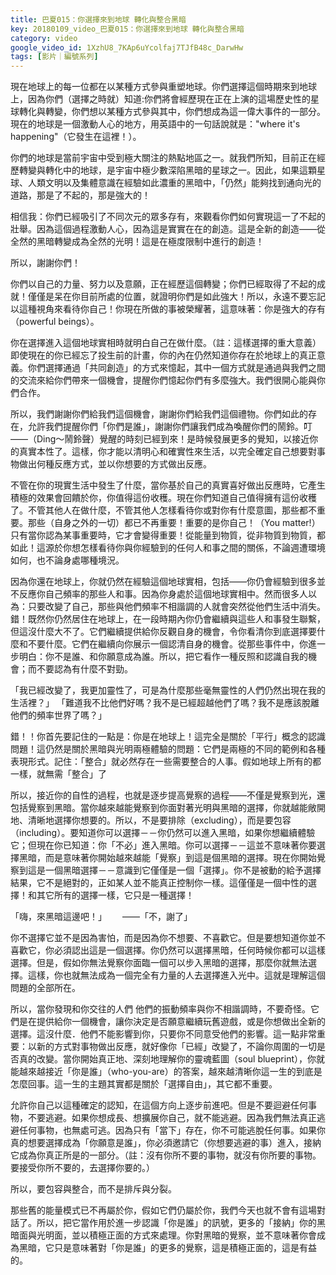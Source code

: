 ```yaml
---
title: 巴夏015：你選擇來到地球 轉化與整合黑暗
key: 20180109_video_巴夏015：你選擇來到地球 轉化與整合黑暗
category: video
google_video_id: 1XzhU8_7KAp6uYcolfaj7TJfB48c_DarwHw
tags: [影片｜編號系列]
---
```


現在地球上的每一位都在以某種方式參與重塑地球。你們選擇這個時期來到地球上，因為你們（選擇之時就）知道:你們將會經歷現在正在上演的這場歷史性的星球轉化與轉變，你們想以某種方式參與其中，你們想成為這一偉大事件的一部分。現在的地球是一個激動人心的地方，用英語中的一句話說就是："where it's happening"（它發生在這裡！）。

你們的地球是當前宇宙中受到極大關注的熱點地區之一。就我們所知，目前正在經歷轉變與轉化中的地球，是宇宙中極少數深陷黑暗的星球之一。因此，如果這顆星球、人類文明以及集體意識在經驗如此濃重的黑暗中，「仍然」能夠找到通向光的道路，那是了不起的，那是強大的！

相信我：你們已經吸引了不同次元的眾多存有，來觀看你們如何實現這一了不起的壯舉。因為這個過程激動人心，因為這是實實在在的創造。這是全新的創造——從全然的黑暗轉變成為全然的光明！這是在極度限制中進行的創造！

所以，謝謝你們！

你們以自己的力量、努力以及意願，正在經歷這個轉變；你們已經取得了不起的成就！僅僅是呆在你目前所處的位置，就證明你們是如此強大！所以，永遠不要忘記以這種視角來看待你自己！你現在所做的事被榮耀著，這意味著：你是強大的存有（powerful beings）。

你在選擇進入這個地球實相時就明白自己在做什麼。（註：這樣選擇的重大意義）即使現在的你已經忘了投生前的計畫，你的內在仍然知道你存在於地球上的真正意義。你們選擇通過「共同創造」的方式來憶起，其中一個方式就是通過與我們之間的交流來給你們帶來一個機會，提醒你們憶起你們有多麼強大。我們很開心能與你們合作。

所以，我們謝謝你們給我們這個機會，謝謝你們給我們這個禮物。你們如此的存在，允許我們提醒你們「你們是誰」，謝謝你們讓我們成為喚醒你們的鬧鈴。叮——（Ding～鬧鈴聲）覺醒的時刻已經到來！是時候發展更多的覺知，以接近你的真實本性了。這樣，你才能以清明心和確實性來生活，以完全確定自己想要對事物做出何種反應方式，並以你想要的方式做出反應。

不管在你的現實生活中發生了什麼，當你基於自己的真實喜好做出反應時，它產生積極的效果會回饋於你，你值得這份收穫。現在你們知道自己值得擁有這份收穫了。不管其他人在做什麼，不管其他人怎樣看待你或對你有什麼意圖，那些都不重要。那些（自身之外的一切）都已不再重要！重要的是你自己！（You matter!）只有當你認為某事重要時，它才會變得重要！從能量到物質，從非物質到物質，都如此！這源於你想怎樣看待你與你經驗到的任何人和事之間的關係，不論週遭環境如何，也不論身處哪種境況。

因為你還在地球上，你就仍然在經驗這個地球實相，包括——你仍會經驗到很多並不反應你自己頻率的那些人和事。因為你身處於這個地球實相中。然而很多人以為：只要改變了自己，那些與他們頻率不相諧調的人就會突然從他們生活中消失。錯！既然你仍然居住在地球上，在一段時期內你仍會繼續與這些人和事發生聯繫，但這沒什麼大不了。它們繼續提供給你反觀自身的機會，令你看清你到底選擇要什麼和不要什麼。它們在繼續向你展示一個認清自身的機會。從那些事件中，你進一步明白：你不是誰、和你願意成為誰。所以，把它看作一種反照和認識自我的機會；而不要認為有什麼不對勁。

「我已經改變了，我更加靈性了，可是為什麼那些毫無靈性的人們仍然出現在我的生活裡？」
「難道我不比他們好嗎？我不是已經超越他們了嗎？我不是應該脫離他們的頻率世界了嗎？」

錯！！你首先要記住的一點是：你是在地球上！這完全是關於「平行」概念的認識問題！這仍然是關於黑暗與光明兩極體驗的問題：它們是兩極的不同的範例和各種表現形式。記住：「整合」就必然存在一些需要整合的人事。假如地球上所有的都一樣，就無需「整合」了

所以，接近你的自性的過程，也就是逐步提高覺察的過程——不僅是覺察到光，還包括覺察到黑暗。當你越來越能覺察到你面對著光明與黑暗的選擇，你就越能敞開地、清晰地選擇你想要的。所以，不是要排除（excluding），而是要包容（including）。要知道你可以選擇－－你仍然可以進入黑暗，如果你想繼續體驗它；但現在你已知道：你「不必」進入黑暗。你可以選擇－－這並不意味著你要選擇黑暗，而是意味著你開始越來越能「覺察」到這是個黑暗的選擇。現在你開始覺察到這是一個黑暗選擇－－意識到它僅僅是一個「選擇」。你不是被動的給予選擇結果，它不是絕對的，正如某人並不能真正控制你一樣。這僅僅是一個中性的選擇！和其它所有的選擇一樣，它只是一種選擇！

「嗨，來黑暗這邊吧！」　　
——「不，謝了」

你不選擇它並不是因為害怕，而是因為你不想要、不喜歡它。但是要想知道你並不喜歡它，你必須認出這是一個選擇。你仍然可以選擇黑暗，任何時候你都可以這樣選擇。但是，假如你無法覺察你面臨一個可以步入黑暗的選擇，那麼你就無法選擇。這樣，你也就無法成為一個完全有力量的人去選擇進入光中。這就是理解這個問題的全部所在。

所以，當你發現和你交往的人們 他們的振動頻率與你不相諧調時，不要奇怪。它們是在提供給你一個機會，讓你決定是否願意繼續玩舊遊戲，或是你想做出全新的選擇。這沒什麼．他們不能影響到你，只要你不同意受他們的影響。這一點非常重要：以新的方式對事物做出反應，就好像你「已經」改變了，不論你周圍的一切是否真的改變。當你開始真正地、深刻地理解你的靈魂藍圖（soul blueprint），你就能越來越接近「你是誰」（who-you-are）的答案，越來越清晰你這一生的到底是怎麼回事。這一生的主題其實都是關於「選擇自由」，其它都不重要。

允許你自己以這種確定的認知，在這個方向上逐步前進吧。但是不要迴避任何事物，不要逃避。如果你想成長、想擴展你自己，就不能逃避。因為我們無法真正逃避任何事物，也無處可逃。因為只有「當下」存在，你不可能逃脫任何事。如果你真的想要選擇成為「你願意是誰」，你必須邀請它（你想要逃避的事）進入，接納它成為你真正所是的一部分。（註：沒有你所不要的事物，就沒有你所要的事物。要接受你所不要的，去選擇你要的。）

所以，要包容與整合，而不是排斥與分裂。

那些舊的能量模式已不再屬於你，假如它們仍屬於你，我們今天也就不會有這場對話了。所以，把它當作用於進一步認識「你是誰」的訊號，更多的「接納」你的黑暗面與光明面，並以積極正面的方式來處理。你對黑暗的覺察，並不意味著你會成為黑暗，它只是意味著對「你是誰」的更多的覺察，這是積極正面的，這是有益的。
